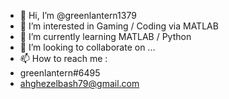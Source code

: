 - 👋 Hi, I’m @greenlantern1379
- 👀 I’m interested in Gaming / Coding via MATLAB
- 🌱 I’m currently learning MATLAB / Python
- 💞️ I’m looking to collaborate on ...
- 📫 How to reach me :
- greenlantern#6495
- ahghezelbash79@gmail.com
<!---
greenlantern1379/greenlantern1379 is a ✨ special ✨ repository because its `README.md` (this file) appears on your GitHub profile.
You can click the Preview link to take a look at your changes.
--->
